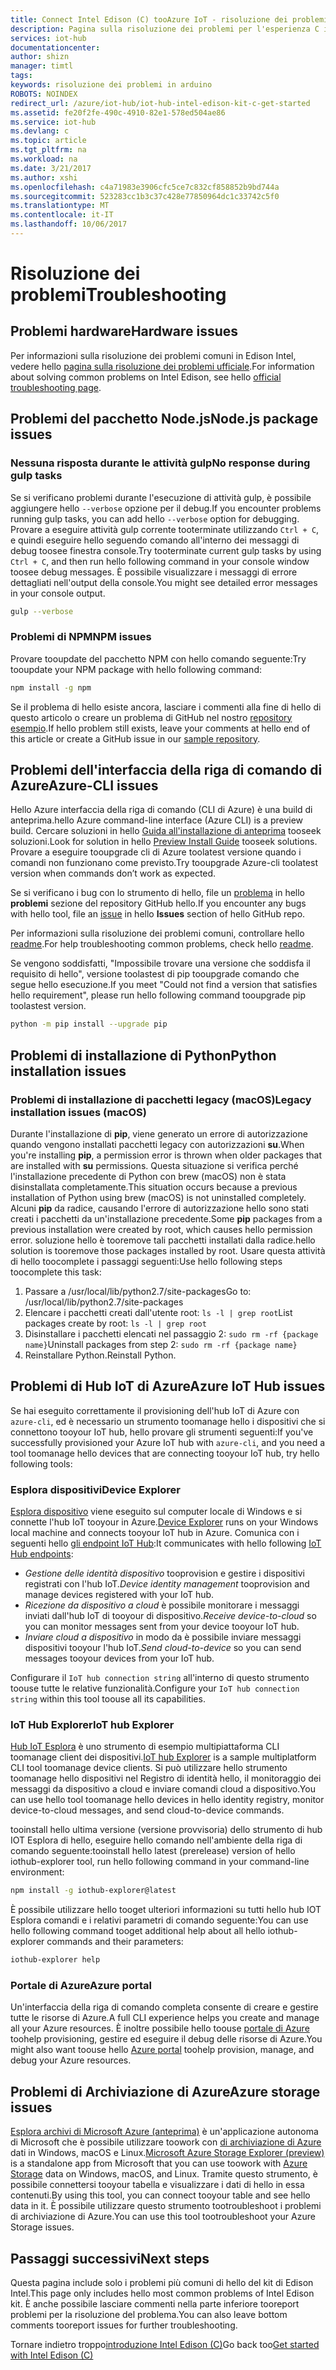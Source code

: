 ```yaml
---
title: Connect Intel Edison (C) tooAzure IoT - risoluzione dei problemi | Documenti Microsoft
description: Pagina sulla risoluzione dei problemi per l'esperienza C in Intel Edison
services: iot-hub
documentationcenter: 
author: shizn
manager: timtl
tags: 
keywords: risoluzione dei problemi in arduino
ROBOTS: NOINDEX
redirect_url: /azure/iot-hub/iot-hub-intel-edison-kit-c-get-started
ms.assetid: fe20f2fe-490c-4910-82e1-578ed504ae86
ms.service: iot-hub
ms.devlang: c
ms.topic: article
ms.tgt_pltfrm: na
ms.workload: na
ms.date: 3/21/2017
ms.author: xshi
ms.openlocfilehash: c4a71983e3906cfc5ce7c832cf858852b9bd744a
ms.sourcegitcommit: 523283cc1b3c37c428e77850964dc1c33742c5f0
ms.translationtype: MT
ms.contentlocale: it-IT
ms.lasthandoff: 10/06/2017
---
```

# <a name="troubleshooting"></a><span data-ttu-id="344ed-104">Risoluzione dei problemi</span><span class="sxs-lookup"><span data-stu-id="344ed-104">Troubleshooting</span></span>
## <a name="hardware-issues"></a><span data-ttu-id="344ed-105">Problemi hardware</span><span class="sxs-lookup"><span data-stu-id="344ed-105">Hardware issues</span></span>
<span data-ttu-id="344ed-106">Per informazioni sulla risoluzione dei problemi comuni in Edison Intel, vedere hello [pagina sulla risoluzione dei problemi ufficiale](https://software.intel.com/en-us/node/637974).</span><span class="sxs-lookup"><span data-stu-id="344ed-106">For information about solving common problems on Intel Edison, see hello [official troubleshooting page](https://software.intel.com/en-us/node/637974).</span></span>

## <a name="nodejs-package-issues"></a><span data-ttu-id="344ed-107">Problemi del pacchetto Node.js</span><span class="sxs-lookup"><span data-stu-id="344ed-107">Node.js package issues</span></span>
### <a name="no-response-during-gulp-tasks"></a><span data-ttu-id="344ed-108">Nessuna risposta durante le attività gulp</span><span class="sxs-lookup"><span data-stu-id="344ed-108">No response during gulp tasks</span></span>
<span data-ttu-id="344ed-109">Se si verificano problemi durante l'esecuzione di attività gulp, è possibile aggiungere hello `--verbose` opzione per il debug.</span><span class="sxs-lookup"><span data-stu-id="344ed-109">If you encounter problems running gulp tasks, you can add hello `--verbose` option for debugging.</span></span> <span data-ttu-id="344ed-110">Provare a eseguire attività gulp corrente tooterminate utilizzando `Ctrl + C`, e quindi eseguire hello seguendo comando all'interno dei messaggi di debug toosee finestra console.</span><span class="sxs-lookup"><span data-stu-id="344ed-110">Try tooterminate current gulp tasks by using `Ctrl + C`, and then run hello following command in your console window toosee debug messages.</span></span> <span data-ttu-id="344ed-111">È possibile visualizzare i messaggi di errore dettagliati nell'output della console.</span><span class="sxs-lookup"><span data-stu-id="344ed-111">You might see detailed error messages in your console output.</span></span> 

```bash
gulp --verbose
```

### <a name="npm-issues"></a><span data-ttu-id="344ed-112">Problemi di NPM</span><span class="sxs-lookup"><span data-stu-id="344ed-112">NPM issues</span></span>
<span data-ttu-id="344ed-113">Provare tooupdate del pacchetto NPM con hello comando seguente:</span><span class="sxs-lookup"><span data-stu-id="344ed-113">Try tooupdate your NPM package with hello following command:</span></span>

```bash
npm install -g npm
```

<span data-ttu-id="344ed-114">Se il problema di hello esiste ancora, lasciare i commenti alla fine di hello di questo articolo o creare un problema di GitHub nel nostro [repository esempio][sample-repository].</span><span class="sxs-lookup"><span data-stu-id="344ed-114">If hello problem still exists, leave your comments at hello end of this article or create a GitHub issue in our [sample repository][sample-repository].</span></span>

## <a name="azure-cli-issues"></a><span data-ttu-id="344ed-115">Problemi dell'interfaccia della riga di comando di Azure</span><span class="sxs-lookup"><span data-stu-id="344ed-115">Azure-CLI issues</span></span>
<span data-ttu-id="344ed-116">Hello Azure interfaccia della riga di comando (CLI di Azure) è una build di anteprima.</span><span class="sxs-lookup"><span data-stu-id="344ed-116">hello Azure command-line interface (Azure CLI) is a preview build.</span></span> <span data-ttu-id="344ed-117">Cercare soluzioni in hello [Guida all'installazione di anteprima](https://github.com/Azure/azure-cli/blob/master/doc/preview_install_guide.md) tooseek soluzioni.</span><span class="sxs-lookup"><span data-stu-id="344ed-117">Look for solution in hello [Preview Install Guide](https://github.com/Azure/azure-cli/blob/master/doc/preview_install_guide.md) tooseek solutions.</span></span> <span data-ttu-id="344ed-118">Provare a eseguire tooupgrade cli di Azure toolatest versione quando i comandi non funzionano come previsto.</span><span class="sxs-lookup"><span data-stu-id="344ed-118">Try tooupgrade Azure-cli toolatest version when commands don’t work as expected.</span></span>

<span data-ttu-id="344ed-119">Se si verificano i bug con lo strumento di hello, file un [problema](https://github.com/Azure/azure-cli/issues) in hello **problemi** sezione del repository GitHub hello.</span><span class="sxs-lookup"><span data-stu-id="344ed-119">If you encounter any bugs with hello tool, file an [issue](https://github.com/Azure/azure-cli/issues) in hello **Issues** section of hello GitHub repo.</span></span>

<span data-ttu-id="344ed-120">Per informazioni sulla risoluzione dei problemi comuni, controllare hello [readme](https://github.com/Azure/azure-cli/blob/master/README.rst).</span><span class="sxs-lookup"><span data-stu-id="344ed-120">For help troubleshooting common problems, check hello [readme](https://github.com/Azure/azure-cli/blob/master/README.rst).</span></span>

<span data-ttu-id="344ed-121">Se vengono soddisfatti, "Impossibile trovare una versione che soddisfa il requisito di hello", versione toolastest di pip tooupgrade comando che segue hello esecuzione.</span><span class="sxs-lookup"><span data-stu-id="344ed-121">If you meet "Could not find a version that satisfies hello requirement", please run hello following command tooupgrade pip toolastest version.</span></span>

```bash
python -m pip install --upgrade pip
```

## <a name="python-installation-issues"></a><span data-ttu-id="344ed-122">Problemi di installazione di Python</span><span class="sxs-lookup"><span data-stu-id="344ed-122">Python installation issues</span></span>
### <a name="legacy-installation-issues-macos"></a><span data-ttu-id="344ed-123">Problemi di installazione di pacchetti legacy (macOS)</span><span class="sxs-lookup"><span data-stu-id="344ed-123">Legacy installation issues (macOS)</span></span>
<span data-ttu-id="344ed-124">Durante l'installazione di **pip**, viene generato un errore di autorizzazione quando vengono installati pacchetti legacy con autorizzazioni **su**.</span><span class="sxs-lookup"><span data-stu-id="344ed-124">When you're installing **pip**, a permission error is thrown when older packages that are installed with **su** permissions.</span></span> <span data-ttu-id="344ed-125">Questa situazione si verifica perché l'installazione precedente di Python con brew (macOS) non è stata disinstallata completamente.</span><span class="sxs-lookup"><span data-stu-id="344ed-125">This situation occurs because a previous installation of Python using brew (macOS) is not uninstalled completely.</span></span> <span data-ttu-id="344ed-126">Alcuni **pip** da radice, causando l'errore di autorizzazione hello sono stati creati i pacchetti da un'installazione precedente.</span><span class="sxs-lookup"><span data-stu-id="344ed-126">Some **pip** packages from a previous installation were created by root, which causes hello permission error.</span></span> <span data-ttu-id="344ed-127">soluzione hello è tooremove tali pacchetti installati dalla radice.</span><span class="sxs-lookup"><span data-stu-id="344ed-127">hello solution is tooremove those packages installed by root.</span></span> <span data-ttu-id="344ed-128">Usare questa attività di hello toocomplete i passaggi seguenti:</span><span class="sxs-lookup"><span data-stu-id="344ed-128">Use hello following steps toocomplete this task:</span></span>

1. <span data-ttu-id="344ed-129">Passare a /usr/local/lib/python2.7/site-packages</span><span class="sxs-lookup"><span data-stu-id="344ed-129">Go to: /usr/local/lib/python2.7/site-packages</span></span>
2. <span data-ttu-id="344ed-130">Elencare i pacchetti creati dall'utente root: `ls -l | grep root`</span><span class="sxs-lookup"><span data-stu-id="344ed-130">List packages create by root: `ls -l | grep root`</span></span>
3. <span data-ttu-id="344ed-131">Disinstallare i pacchetti elencati nel passaggio 2: `sudo rm -rf {package name}`</span><span class="sxs-lookup"><span data-stu-id="344ed-131">Uninstall packages from step 2: `sudo rm -rf {package name}`</span></span>
4. <span data-ttu-id="344ed-132">Reinstallare Python.</span><span class="sxs-lookup"><span data-stu-id="344ed-132">Reinstall Python.</span></span>

## <a name="azure-iot-hub-issues"></a><span data-ttu-id="344ed-133">Problemi di Hub IoT di Azure</span><span class="sxs-lookup"><span data-stu-id="344ed-133">Azure IoT Hub issues</span></span>
<span data-ttu-id="344ed-134">Se hai eseguito correttamente il provisioning dell'hub IoT di Azure con `azure-cli`, ed è necessario un strumento toomanage hello i dispositivi che si connettono tooyour IoT hub, hello provare gli strumenti seguenti:</span><span class="sxs-lookup"><span data-stu-id="344ed-134">If you've successfully provisioned your Azure IoT hub with `azure-cli`, and you need a tool toomanage hello devices that are connecting tooyour IoT hub, try hello following tools:</span></span>

### <a name="device-explorer"></a><span data-ttu-id="344ed-135">Esplora dispositivi</span><span class="sxs-lookup"><span data-stu-id="344ed-135">Device Explorer</span></span>
<span data-ttu-id="344ed-136">[Esplora dispositivo](https://github.com/Azure/azure-iot-sdk-csharp/tree/master/tools/DeviceExplorer) viene eseguito sul computer locale di Windows e si connette l'hub IoT tooyour in Azure.</span><span class="sxs-lookup"><span data-stu-id="344ed-136">[Device Explorer](https://github.com/Azure/azure-iot-sdk-csharp/tree/master/tools/DeviceExplorer) runs on your Windows local machine and connects tooyour IoT hub in Azure.</span></span> <span data-ttu-id="344ed-137">Comunica con i seguenti hello [gli endpoint IoT Hub](iot-hub-devguide.md):</span><span class="sxs-lookup"><span data-stu-id="344ed-137">It communicates with hello following [IoT Hub endpoints](iot-hub-devguide.md):</span></span>

- <span data-ttu-id="344ed-138">_Gestione delle identità dispositivo_ tooprovision e gestire i dispositivi registrati con l'hub IoT.</span><span class="sxs-lookup"><span data-stu-id="344ed-138">_Device identity management_ tooprovision and manage devices registered with your IoT hub.</span></span>
- <span data-ttu-id="344ed-139">_Ricezione da dispositivo a cloud_ è possibile monitorare i messaggi inviati dall'hub IoT di tooyour di dispositivo.</span><span class="sxs-lookup"><span data-stu-id="344ed-139">_Receive device-to-cloud_ so you can monitor messages sent from your device tooyour IoT hub.</span></span>
- <span data-ttu-id="344ed-140">_Inviare cloud a dispositivo_ in modo da è possibile inviare messaggi dispositivi tooyour l'hub IoT.</span><span class="sxs-lookup"><span data-stu-id="344ed-140">_Send cloud-to-device_ so you can send messages tooyour devices from your IoT hub.</span></span>

<span data-ttu-id="344ed-141">Configurare il `IoT hub connection string` all'interno di questo strumento toouse tutte le relative funzionalità.</span><span class="sxs-lookup"><span data-stu-id="344ed-141">Configure your `IoT hub connection string` within this tool toouse all its capabilities.</span></span>

### <a name="iot-hub-explorer"></a><span data-ttu-id="344ed-142">IoT Hub Explorer</span><span class="sxs-lookup"><span data-stu-id="344ed-142">IoT hub Explorer</span></span>
<span data-ttu-id="344ed-143">[Hub IoT Esplora](https://github.com/Azure/iothub-explorer) è uno strumento di esempio multipiattaforma CLI toomanage client dei dispositivi.</span><span class="sxs-lookup"><span data-stu-id="344ed-143">[IoT hub Explorer](https://github.com/Azure/iothub-explorer) is a sample multiplatform CLI tool toomanage device clients.</span></span> <span data-ttu-id="344ed-144">Si può utilizzare hello strumento toomanage hello dispositivi nel Registro di identità hello, il monitoraggio dei messaggi da dispositivo a cloud e inviare comandi cloud a dispositivo.</span><span class="sxs-lookup"><span data-stu-id="344ed-144">You can use hello tool toomanage hello devices in hello identity registry, monitor device-to-cloud messages, and send cloud-to-device commands.</span></span>

<span data-ttu-id="344ed-145">tooinstall hello ultima versione (versione provvisoria) dello strumento di hub IOT Esplora di hello, eseguire hello comando nell'ambiente della riga di comando seguente:</span><span class="sxs-lookup"><span data-stu-id="344ed-145">tooinstall hello latest (prerelease) version of hello iothub-explorer tool, run hello following command in your command-line environment:</span></span>

```bash
npm install -g iothub-explorer@latest
```

<span data-ttu-id="344ed-146">È possibile utilizzare hello tooget ulteriori informazioni su tutti hello hub IOT Esplora comandi e i relativi parametri di comando seguente:</span><span class="sxs-lookup"><span data-stu-id="344ed-146">You can use hello following command tooget additional help about all hello iothub-explorer commands and their parameters:</span></span>

```bash
iothub-explorer help
```

### <a name="azure-portal"></a><span data-ttu-id="344ed-147">Portale di Azure</span><span class="sxs-lookup"><span data-stu-id="344ed-147">Azure portal</span></span>
<span data-ttu-id="344ed-148">Un'interfaccia della riga di comando completa consente di creare e gestire tutte le risorse di Azure.</span><span class="sxs-lookup"><span data-stu-id="344ed-148">A full CLI experience helps you create and manage all your Azure resources.</span></span> <span data-ttu-id="344ed-149">È inoltre possibile hello toouse [portale di Azure](../azure-portal-overview.md) toohelp provisioning, gestire ed eseguire il debug delle risorse di Azure.</span><span class="sxs-lookup"><span data-stu-id="344ed-149">You might also want toouse hello [Azure portal](../azure-portal-overview.md) toohelp provision, manage, and debug your Azure resources.</span></span>

## <a name="azure-storage-issues"></a><span data-ttu-id="344ed-150">Problemi di Archiviazione di Azure</span><span class="sxs-lookup"><span data-stu-id="344ed-150">Azure storage issues</span></span>
<span data-ttu-id="344ed-151">[Esplora archivi di Microsoft Azure (anteprima)](http://storageexplorer.com) è un'applicazione autonoma di Microsoft che è possibile utilizzare toowork con [di archiviazione di Azure](https://azure.microsoft.com/en-us/services/storage/) dati in Windows, macOS e Linux.</span><span class="sxs-lookup"><span data-stu-id="344ed-151">[Microsoft Azure Storage Explorer (preview)](http://storageexplorer.com) is a standalone app from Microsoft that you can use toowork with [Azure Storage](https://azure.microsoft.com/en-us/services/storage/) data on Windows, macOS, and Linux.</span></span> <span data-ttu-id="344ed-152">Tramite questo strumento, è possibile connettersi tooyour tabella e visualizzare i dati di hello in essa contenuti.</span><span class="sxs-lookup"><span data-stu-id="344ed-152">By using this tool, you can connect tooyour table and see hello data in it.</span></span> <span data-ttu-id="344ed-153">È possibile utilizzare questo strumento tootroubleshoot i problemi di archiviazione di Azure.</span><span class="sxs-lookup"><span data-stu-id="344ed-153">You can use this tool tootroubleshoot your Azure Storage issues.</span></span>

## <a name="next-steps"></a><span data-ttu-id="344ed-154">Passaggi successivi</span><span class="sxs-lookup"><span data-stu-id="344ed-154">Next steps</span></span>
<span data-ttu-id="344ed-155">Questa pagina include solo i problemi più comuni di hello del kit di Edison Intel.</span><span class="sxs-lookup"><span data-stu-id="344ed-155">This page only includes hello most common problems of Intel Edison kit.</span></span> <span data-ttu-id="344ed-156">È anche possibile lasciare commenti nella parte inferiore tooreport problemi per la risoluzione del problema.</span><span class="sxs-lookup"><span data-stu-id="344ed-156">You can also leave bottom comments tooreport issues for further troubleshooting.</span></span>

<span data-ttu-id="344ed-157">Tornare indietro troppo[introduzione Intel Edison (C)](iot-hub-intel-edison-kit-c-get-started.md)</span><span class="sxs-lookup"><span data-stu-id="344ed-157">Go back too[Get started with Intel Edison (C)](iot-hub-intel-edison-kit-c-get-started.md)</span></span>

<!-- Images and links -->

[sample-repository]: https://github.com/Azure-Samples/iot-hub-c-edison-getting-started